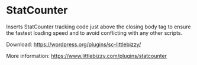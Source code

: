 # StatCounter

Inserts StatCounter tracking code just above the closing body tag to ensure the fastest loading speed and to avoid conflicting with any other scripts.

Download: https://wordpress.org/plugins/sc-littlebizzy/

More information: https://www.littlebizzy.com/plugins/statcounter

